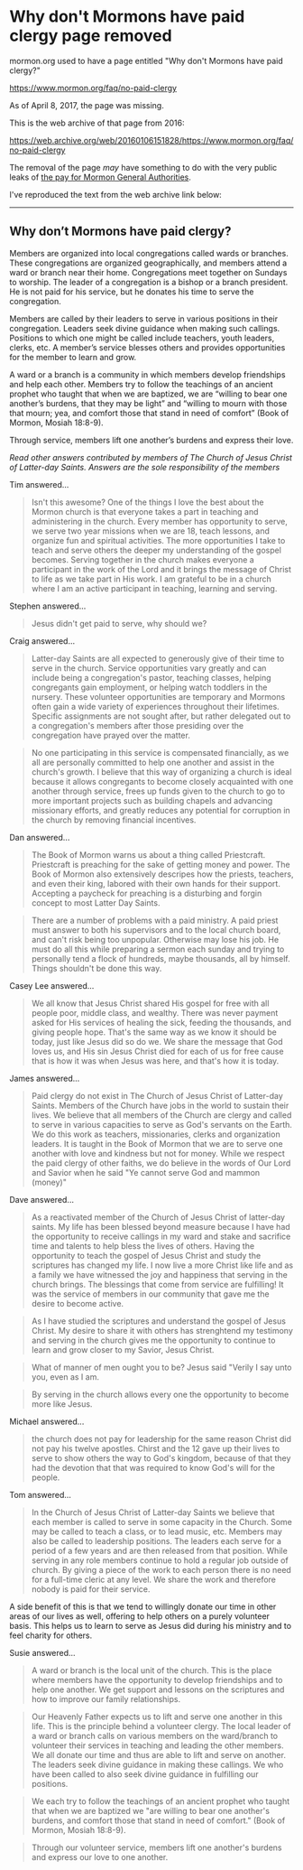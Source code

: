 # Why don't Mormons have paid clergy page removed

mormon.org used to have a page entitled "Why don't Mormons have paid clergy?"

https://www.mormon.org/faq/no-paid-clergy

As of April 8, 2017, the page was missing.

This is the web archive of that page from 2016:

https://web.archive.org/web/20160106151828/https://www.mormon.org/faq/no-paid-clergy

The removal of the page _may_ have something to do with the very public leaks
of [the pay for Mormon General Authorities](http://www.sltrib.com/home/4800350-155/how-much-do-top-mormon-leaders).

I've reproduced the text from the web archive link below:

---

## Why don’t Mormons have paid clergy?

Members are organized into local congregations called wards or branches. These congregations are organized geographically, and members attend a ward or branch near their home. Congregations meet together on Sundays to worship. The leader of a congregation is a bishop or a branch president. He is not paid for his service, but he donates his time to serve the congregation.

Members are called by their leaders to serve in various positions in their congregation. Leaders seek divine guidance when making such callings. Positions to which one might be called include teachers, youth leaders, clerks, etc. A member’s service blesses others and provides opportunities for the member to learn and grow.

A ward or a branch is a community in which members develop friendships and help each other. Members try to follow the teachings of an ancient prophet who taught that when we are baptized, we are “willing to bear one another’s burdens, that they may be light” and “willing to mourn with those that mourn; yea, and comfort those that stand in need of comfort” (Book of Mormon, Mosiah 18:8-9).

Through service, members lift one another’s burdens and express their love.

_Read other answers contributed by members of The Church of Jesus Christ of Latter-day Saints. Answers are the sole responsibility of the members_

Tim answered...

> Isn't this awesome? One of the things I love the best about the Mormon church is that everyone takes a part in teaching and administering in the church. Every member has opportunity to serve, we serve two year missions when we are 18, teach lessons, and organize fun and spiritual activities. The more opportunities I take to teach and serve others the deeper my understanding of the gospel becomes. Serving together in the church makes everyone a participant in the work of the Lord and it brings the message of Christ to life as we take part in His work. I am grateful to be in a church where I am an active participant in teaching, learning and serving.

Stephen answered...

> Jesus didn't get paid to serve, why should we?

Craig answered...

> Latter-day Saints are all expected to generously give of their time to serve in the church. Service opportunities vary greatly and can include being a congregation's pastor, teaching classes, helping congregants gain employment, or helping watch toddlers in the nursery. These volunteer opportunities are temporary and Mormons often gain a wide variety of experiences throughout their lifetimes. Specific assignments are not sought after, but rather delegated out to a congregation's members after those presiding over the congregation have prayed over the matter.

> No one participating in this service is compensated financially, as we all are personally committed to help one another and assist in the church's growth. I believe that this way of organizing a church is ideal because it allows congregants to become closely acquainted with one another through service, frees up funds given to the church to go to more important projects such as building chapels and advancing missionary efforts, and greatly reduces any potential for corruption in the church by removing financial incentives.

Dan answered...

> The Book of Mormon warns us about a thing called Priestcraft. Priestcraft is preaching for the sake of getting money and power. The Book of Mormon also extensively descripes how the priests, teachers, and even their king, labored with their own hands for their support. Accepting a paycheck for preaching is a disturbing and forgin concept to most Latter Day Saints.

> There are a number of problems with a paid ministry. A paid priest must answer to both his supervisors and to the local church board, and can't risk being too unpopular. Otherwise may lose his job. He must do all this while preparing a sermon each sunday and trying to personally tend a flock of hundreds, maybe thousands, all by himself. Things shouldn't be done this way.

Casey Lee answered...

> We all know that Jesus Christ shared His gospel for free with all people poor, middle class, and wealthy. There was never payment asked for His services of healing the sick, feeding the thousands, and giving people hope. That's the same way as we know it should be today, just like Jesus did so do we. We share the message that God loves us, and His sin Jesus Christ died for each of us for free cause that is how it was when Jesus was here, and that's how it is today.

James answered...

> Paid clergy do not exist in The Church of Jesus Christ of Latter-day Saints. Members of the Church have jobs in the world to sustain their lives. We believe that all members of the Church are clergy and called to serve in various capacities to serve as God's servants on the Earth. We do this work as teachers, missionaries, clerks and organization leaders.  It is taught in the Book of Mormon that we are to serve one another with love and kindness but not for money.  While we respect the paid clergy of other faiths,  we do believe in the words of Our Lord and Savior when he said "Ye cannot serve God and mammon (money)"

Dave answered...

> As a reactivated member of the Church of Jesus Christ of latter-day saints. My life has been blessed beyond measure because I have had the opportunity to receive callings in my ward and stake and sacrifice time and talents to help bless the lives of others. Having the opportunity to teach the gospel of Jesus Christ and study the scriptures has changed my life. I now live a more Christ like life and as a family we have witnessed the joy and happiness that serving in the church brings. The blessings that come from service are fulfilling! It was the service of members in our community that gave me the desire to become active.

> As I have studied the scriptures and understand the gospel of Jesus Christ. My desire to share it with others has strenghtend my testimony and serving in the church gives me the opportunity to continue to learn and grow closer to my Savior, Jesus Christ.

> What of manner of men ought you to be? Jesus said "Verily I say unto you, even as I am.

> By serving in the church allows every one the opportunity to become more like Jesus.

Michael answered...

> the church does not pay for leadership for the same reason Christ did not pay his twelve apostles. Chirst and the 12 gave up their lives to serve to show others the way to God's kingdom, because of that they had the devotion that that was required to know God's will for the people.

Tom answered...

> In the Church of Jesus Christ of Latter-day Saints we believe that each member is called to serve in some capacity in the Church. Some may be called to teach a class, or to lead music, etc. Members may also be called to leadership positions. The leaders each serve for a period of a few years and are then released from that position. While serving in any role members continue to hold a regular job outside of church. By giving a piece of the work to each person there is no need for a full-time cleric at any level. We share the work and therefore nobody is paid for their service.

A side benefit of this is that we tend to willingly donate our time in other areas of our lives as well, offering to help others on a purely volunteer basis. This helps us to learn to serve as Jesus did during his ministry and to feel charity for others.

Susie answered...

> A ward or branch is the local unit of the church. This is the place where members have the opportunity to develop friendships and to help one another. We get support and lessons on the scriptures and how to improve our family relationships.

> Our Heavenly Father expects us to lift and serve one another in this life. This is the principle behind a volunteer clergy. The local leader of a ward or branch calls on various members on the ward/branch to volunteer their services in teaching and leading the other members. We all donate our time and thus are able to lift and serve on another. The leaders seek divine guidance in making these callings. We who have been called to also seek divine guidance in fulfilling our positions.

> We each try to follow the teachings of an ancient prophet who taught that when we are baptized we "are willing to bear one another's burdens, and comfort those that stand in need of comfort." (Book of Mormon, Mosiah 18:8-9).

> Through our volunteer service, members lift one another's burdens and express our love to one another.
